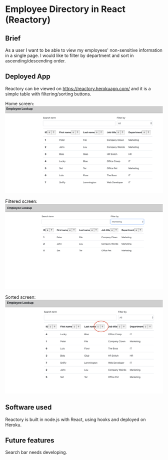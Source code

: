 # Employee Directory in React (Reactory)

## Brief

As a user I want to be able to view my employees' non-sensitive information in a single page. I would like to filter by department and sort in ascending/descending order.

## Deployed App

Reactory can be viewed on https://reactory.herokuapp.com/ and it is a simple table with filtering/sorting buttons.

Home screen:
![home](screenshots/main.png "Home screen")

Filtered screen:
![filtered](screenshots/filtered.png "Filtered screen")

Sorted screen:
![sorted](screenshots/sorted.png "Sorted screen")

## Software used

Reactory is built in node.js with React, using hooks and deployed on Heroku.

## Future features

Search bar needs developing.
